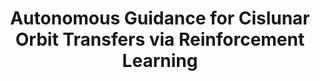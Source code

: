 ---
title: "Autonomous Guidance for Cislunar Orbit Transfers via Reinforcement Learning"
excerpt_separator: "<!--more-->"
categories:
  - Reinforcement Learning
tags:
  - RL
  - Cislunar
header:
  teaser: /assets/images/Conf/BigSky/a.gif
published: true
---